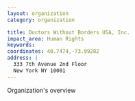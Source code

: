```yaml
---
layout: organization
category: organization

title: Doctors Without Borders USA, Inc.
impact_area: Human Rights
keywords: 
coordinates: 40.7474,-73.99282
address: |
  333 7th Avenue 2nd Floor
  New York NY 10001
---
```

Organization's overview
